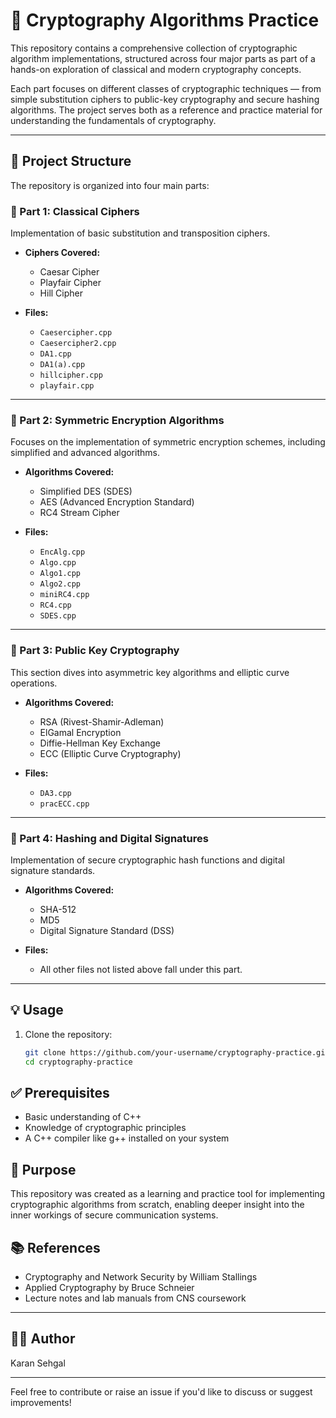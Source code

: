# 🔐 Cryptography Algorithms Practice

This repository contains a comprehensive collection of cryptographic algorithm implementations, structured across four major parts as part of a hands-on exploration of classical and modern cryptography concepts.

Each part focuses on different classes of cryptographic techniques — from simple substitution ciphers to public-key cryptography and secure hashing algorithms. The project serves both as a reference and practice material for understanding the fundamentals of cryptography.

---

## 📂 Project Structure

The repository is organized into four main parts:

### 🔸 Part 1: Classical Ciphers
Implementation of basic substitution and transposition ciphers.

- **Ciphers Covered:**
  - Caesar Cipher
  - Playfair Cipher
  - Hill Cipher

- **Files:**
  - `Caesercipher.cpp`
  - `Caesercipher2.cpp`
  - `DA1.cpp`
  - `DA1(a).cpp`
  - `hillcipher.cpp`
  - `playfair.cpp`

---

### 🔸 Part 2: Symmetric Encryption Algorithms
Focuses on the implementation of symmetric encryption schemes, including simplified and advanced algorithms.

- **Algorithms Covered:**
  - Simplified DES (SDES)
  - AES (Advanced Encryption Standard)
  - RC4 Stream Cipher

- **Files:**
  - `EncAlg.cpp`
  - `Algo.cpp`
  - `Algo1.cpp`
  - `Algo2.cpp`
  - `miniRC4.cpp`
  - `RC4.cpp`
  - `SDES.cpp`

---

### 🔸 Part 3: Public Key Cryptography
This section dives into asymmetric key algorithms and elliptic curve operations.

- **Algorithms Covered:**
  - RSA (Rivest-Shamir-Adleman)
  - ElGamal Encryption
  - Diffie-Hellman Key Exchange
  - ECC (Elliptic Curve Cryptography)

- **Files:**
  - `DA3.cpp`
  - `pracECC.cpp`

---

### 🔸 Part 4: Hashing and Digital Signatures
Implementation of secure cryptographic hash functions and digital signature standards.

- **Algorithms Covered:**
  - SHA-512
  - MD5
  - Digital Signature Standard (DSS)

- **Files:**
  - All other files not listed above fall under this part.

---

## 💡 Usage

1. Clone the repository:
   ```bash
   git clone https://github.com/your-username/cryptography-practice.git
   cd cryptography-practice
    ```

## ✅ Prerequisites

- Basic understanding of C++
- Knowledge of cryptographic principles
- A C++ compiler like g++ installed on your system

## 🎯 Purpose
This repository was created as a learning and practice tool for implementing cryptographic algorithms from scratch, enabling deeper insight into the inner workings of secure communication systems.

## 📚 References
- Cryptography and Network Security by William Stallings
- Applied Cryptography by Bruce Schneier
- Lecture notes and lab manuals from CNS coursework

---

## 🧑‍💻 Author
Karan Sehgal

---

Feel free to contribute or raise an issue if you'd like to discuss or suggest improvements!

